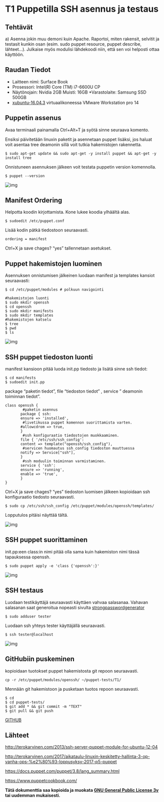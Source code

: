 # T1 Puppetilla SSH asennus ja testaus

##  Tehtävät
a) Asenna jokin muu demoni kuin Apache. Raportoi, miten rakensit, selvitit ja testasit kunkin osan (esim. sudo puppet resource, puppet describe, lähteet…). Julkaise myös modulisi lähdekoodi niin, että sen voi helposti ottaa käyttöön.

## Raudan Tiedot

* Laitteen nimi: Surface Book
* Prosessori: Intel(R) Core (TM) i7-6600U CP
* Näytönojain: Nvidia 2GB Muisti: 16GB
*Varastolaite: Samsung SSD 500GB
* [xubuntu-16.04.3](http://nl.archive.ubuntu.com/ubuntu-cdimage-xubuntu/releases/16.04/release/xubuntu-16.04.3-desktop-amd64.iso) virtuaalikoneessa VMware Workstation pro 14


## Puppetin assenus
Avaa terminaali painamalla Ctrl+Alt+T ja syötä sinne seuraava komento.

Ensiksi päivitetään linuxin paketit ja asennetaan puppet lisäksi, jos haluat voit asentaa tree deamonin sillä voit tutkia hakemistojen rakennetta.

`$ sudo apt-get update && sudo apt-get -y install puppet && apt-get -y install tree`

Onnistuneen asennuksen jälkeen voit testata puppetin version komennolla.

`$ puppet --version`

![img](https://guichlyhessen.files.wordpress.com/2017/10/screenshot_2017-10-31_07-25-421.png?w=982)

## Manifest Ordering

Helpotta koodin kirjottamista. Kone lukee koodia ylhäältä alas.

`$ sudoedit /etc/puppet.conf`

Lisää kodin pätkä tiedostoon seuraavasti.

`ordering = manifest`

Ctrl+X ja save chages? “yes” tallennetaan asetukset.

## Puppet hakemistojen luominen

Asennuksen onnistumisen jälkeinen luodaan manifest ja templates kansiot seuraavasti:
````
$ cd /etc/puppet/modules # polkuun navigointi

#hakemistojen luonti
$ sudo mkdir openssh
$ cd openssh
$ sudo mkdir manifests
$ sudo mkdir templates
#hakemistojen katselu
$ tree
$ pwd
$ ls
````
![img](https://guichlyhessen.files.wordpress.com/2017/10/screenshot_2017-10-31_08-42-03.png?w=982)

## SSH puppet tiedoston luonti

manifest kansioon pitää luoda init.pp tiedosto ja lisätä sinne ssh tiedot:

````
$ cd manifests
$ sudoedit init.pp
````
package “paketin tiedot”, file “tiedoston tiedot” , service ” deamonin toiminnan tiedot”.

````
class openssh {
        #paketin asennus
       package { ssh:
       ensure => 'installed',
        #livetikussa puppet komennon suorittamista varten.
       #allowcdrom => true,
       } 
        #ssh konfiguraatio tiedostojen muokkaaminen.
       file { '/etc/ssh/ssh_config':
       content => template("openssh/ssh_config"),
        #servicen huomautus ssh_config tiedoston muuttuessa
       notify => Service["ssh"],
       }
        #ssh moduulin toiminnan varmistaminen.
       service { 'ssh':
       ensure => 'running',
       enable => 'true',
       }
}
````

Ctrl+X ja save chages? “yes” tiedoston luomisen jälkeen kopioidaan ssh konfiguraatio tiedosto seuraavasti.

`$ sudo cp /etc/ssh/ssh_config /etc/puppet/modules/openssh/templates/`

Lopputulos pitäisi näyttää tältä.

![img](https://guichlyhessen.files.wordpress.com/2017/10/screenshot_2017-10-31_09-29-25.png?w=982)

## SSH puppet suorittaminen

init.pp:een class:in nimi pitää olla sama kuin hakemiston nimi tässä tapauksessa openssh.

`$ sudo puppet apply -e 'class {'openssh':}'`

![img](https://guichlyhessen.files.wordpress.com/2017/10/screenshot_2017-10-31_09-27-37.png?w=982)

## SSH testaus

Luodaan testikäyttäjä seuraavasti käyttäen vahvaa salasanaa.
Vahavan salasanan saat generoitua nopeasti sivulta [strongpasswordgenerator](https://strongpasswordgenerator.com)

`$ sudo adduser tester`

Luodaan ssh yhteys tester käyttäjällä seuraavasti.

`$ ssh tester@localhost`

![img](https://guichlyhessen.files.wordpress.com/2017/10/screenshot_2017-10-31_09-38-55.png?w=982)

## GitHubiin puskeminen

kopioidaan tuotokset puppet hakemistosta git repoon seuraavasti.

`cp -r /etc/puppet/modules/openssh/ ~/puppet-tests/T1/`

Mennään git hakemistoon ja pusketaan tuotos repoon seuraavasti.

````
$ cd 
$ cd puppet-tests/
$ git add * && git commit -m "TEXT"
$ git pull && git push
````
[GITHUB](https://github.com/guichly/puppet-tests/tree/master/T1)

## Lähteet

http://terokarvinen.com/2013/ssh-server-puppet-module-for-ubuntu-12-04

http://terokarvinen.com/2017/aikataulu-linuxin-keskitetty-hallinta-3-op-vanha-ops-%e2%80%93-loppusyksy-2017-p5-puppet

https://docs.puppet.com/puppet/3.8/lang_summary.html

https://www.puppetcookbook.com/ 

**Tätä dokumenttia saa kopioida ja muokata [GNU General Public License 3v](https://www.gnu.org/licenses/gpl-3.0.en.html) tai uudemman mukaisesti.**

